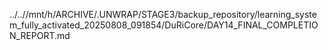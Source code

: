 ../..//mnt/h/ARCHIVE/.UNWRAP/STAGE3/backup_repository/learning_system_fully_activated_20250808_091854/DuRiCore/DAY14_FINAL_COMPLETION_REPORT.md